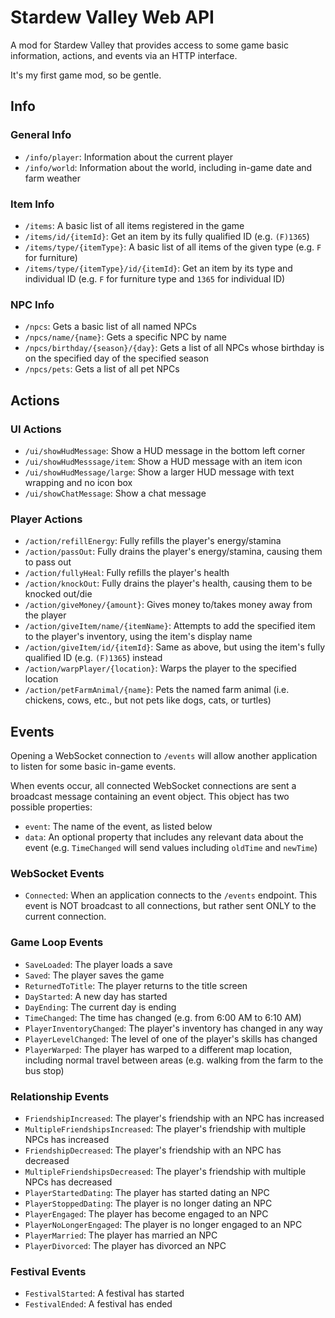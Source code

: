 # Stardew Valley Web API

A mod for Stardew Valley that provides access to some game basic information, actions, and events via an HTTP interface.

It's my first game mod, so be gentle.

## Info

### General Info

- `/info/player`: Information about the current player
- `/info/world`: Information about the world, including in-game date and farm weather

### Item Info

- `/items`: A basic list of all items registered in the game
- `/items/id/{itemId}`: Get an item by its fully qualified ID (e.g. `(F)1365`)
- `/items/type/{itemType}`: A basic list of all items of the given type (e.g. `F` for furniture)
- `/items/type/{itemType}/id/{itemId}`: Get an item by its type and individual ID (e.g. `F` for furniture type and `1365` for individual ID)

### NPC Info

- `/npcs`: Gets a basic list of all named NPCs
- `/npcs/name/{name}`: Gets a specific NPC by name
- `/npcs/birthday/{season}/{day}`: Gets a list of all NPCs whose birthday is on the specified day of the specified season
- `/npcs/pets`: Gets a list of all pet NPCs

## Actions

### UI Actions

- `/ui/showHudMessage`: Show a HUD message in the bottom left corner
- `/ui/showHudMesssage/item`: Show a HUD message with an item icon
- `/ui/showHudMessage/large`: Show a larger HUD message with text wrapping and no icon box
- `/ui/showChatMessage`: Show a chat message

### Player Actions

- `/action/refillEnergy`: Fully refills the player's energy/stamina
- `/action/passOut`: Fully drains the player's energy/stamina, causing them to pass out
- `/action/fullyHeal`: Fully refills the player's health
- `/action/knockOut`: Fully drains the player's health, causing them to be knocked out/die
- `/action/giveMoney/{amount}`: Gives money to/takes money away from the player
- `/action/giveItem/name/{itemName}`: Attempts to add the specified item to the player's inventory, using the item's display name
- `/action/giveItem/id/{itemId}`: Same as above, but using the item's fully qualified ID (e.g. `(F)1365`) instead
- `/action/warpPlayer/{location}`: Warps the player to the specified location
- `/action/petFarmAnimal/{name}`: Pets the named farm animal (i.e. chickens, cows, etc., but not pets like dogs, cats, or turtles)

## Events

Opening a WebSocket connection to `/events` will allow another application to listen for some basic in-game events.

When events occur, all connected WebSocket connections are sent a broadcast message containing an event object. This object has two possible properties:
- `event`: The name of the event, as listed below
- `data`: An optional property that includes any relevant data about the event (e.g. `TimeChanged` will send values including `oldTime` and `newTime`)

### WebSocket Events

- `Connected`: When an application connects to the `/events` endpoint. This event is NOT broadcast to all connections, but rather sent ONLY to the current connection.

### Game Loop Events

- `SaveLoaded`: The player loads a save
- `Saved`: The player saves the game
- `ReturnedToTitle`: The player returns to the title screen
- `DayStarted`: A new day has started
- `DayEnding`: The current day is ending
- `TimeChanged`: The time has changed (e.g. from 6:00 AM to 6:10 AM)
- `PlayerInventoryChanged`: The player's inventory has changed in any way
- `PlayerLevelChanged`: The level of one of the player's skills has changed 
- `PlayerWarped`: The player has warped to a different map location, including normal travel between areas (e.g. walking from the farm to the bus stop)

### Relationship Events

- `FriendshipIncreased`: The player's friendship with an NPC has increased
- `MultipleFriendshipsIncreased`: The player's friendship with multiple NPCs has increased
- `FriendshipDecreased`: The player's friendship with an NPC has decreased
- `MultipleFriendshipsDecreased`: The player's friendship with multiple NPCs has decreased
- `PlayerStartedDating`: The player has started dating an NPC
- `PlayerStoppedDating`: The player is no longer dating an NPC
- `PlayerEngaged`: The player has become engaged to an NPC
- `PlayerNoLongerEngaged`: The player is no longer engaged to an NPC
- `PlayerMarried`: The player has married an NPC
- `PlayerDivorced`: The player has divorced an NPC

### Festival Events

- `FestivalStarted`: A festival has started
- `FestivalEnded`: A festival has ended